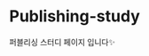 # Publishing-study

퍼블리싱 스터디 페이지 입니다✨
<!-- [Modal](https://greenknight03.github.io/Publishing-study/modal.html) -->
<!-- [btn0111](https://greenknight03.github.io/Publishing-study/btn0111.html) -->
<!-- [EinsmediaPageClone](https://greenknight03.github.io/Publishing-study/ClonePage/index.html) -->

